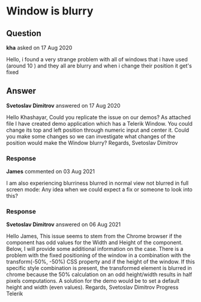 # Window is blurry

## Question

**kha** asked on 17 Aug 2020

Hello, i found a very strange problem with all of windows that i have used (around 10 ) and they all are blurry and when i change their position it get's fixed

## Answer

**Svetoslav Dimitrov** answered on 17 Aug 2020

Hello Khashayar, Could you replicate the issue on our demos? As attached file I have created demo application which has a Telerik Window. You could change its top and left position through numeric input and center it. Could you make some changes so we can investigate what changes of the position would make the Window blurry? Regards, Svetoslav Dimitrov

### Response

**James** commented on 03 Aug 2021

I am also experiencing blurriness blurred in normal view not blurred in full screen mode: Any idea when we could expect a fix or someone to look into this?

### Response

**Svetoslav Dimitrov** answered on 06 Aug 2021

Hello James, This issue seems to stem from the Chrome browser if the component has odd values for the Width and Height of the component. Below, I will provide some additional information on the case. There is a problem with the fixed positioning of the window in a combination with the transform(-50%, -50%) CSS property and if the height of the window. If this specific style combination is present, the transformed element is blurred in chrome because the 50% calculation on an odd height/width results in half pixels computations. A solution for the demo would be to set a default height and width (even values). Regards, Svetoslav Dimitrov Progress Telerik
